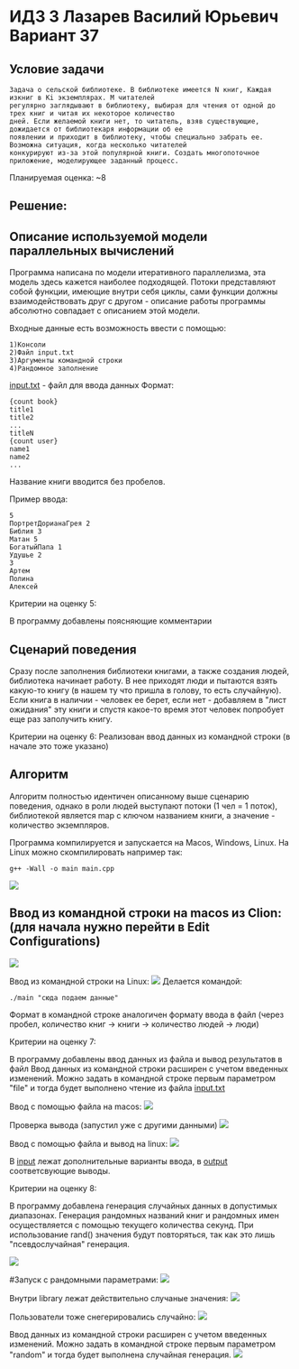 # ИДЗ 3 Лазарев Василий Юрьевич Вариант 37

## Условие задачи
```
Задача о сельской библиотеке. В библиотеке имеется N книг, Каждая изкниг в Ki экземплярах. M читателей 
регулярно заглядывают в библиотеку, выбирая для чтения от одной до трех книг и читая их некоторое количество 
дней. Если желаемой книги нет, то читатель, взяв существующие, дожидается от библиотекаря информации об ее 
появлении и приходит в библиотеку, чтобы специально забрать ее. Возможна ситуация, когда несколько читателей
конкурируют из-за этой популярной книги. Создать многопоточное приложение, моделирующее заданный процесс.
```
Планируемая оценка: ~8

## Решение:
## Описание используемой модели параллельных вычислений
Программа написана по модели итеративного параллелизма, эта модель здесь кажется наиболее подходящей. Потоки представляют собой функции, имеющие внутри себя циклы, сами функции должны взаимодействовать друг с другом - описание работы программы абсолютно совпадает с описанием этой модели.

Входные данные есть возможность ввести с помощью:
```
1)Консоли
2)Файл input.txt
3)Аргументы командной строки
4)Рандомное заполнение
```
[input.txt](https://github.com/Lapo4kaKek/CSA_IHW4/blob/main/input.txt) - файл для ввода данных
Формат:
```
{count book}
title1
title2
...
titleN
{count user}
name1
name2
...
```
Название книги вводится без пробелов.

Пример ввода:
```
5
ПортретДорианаГрея 2
Библия 3
Матан 5
БогатыйПапа 1
Удушье 2
3
Артем
Полина
Алексей
```

Критерии на оценку 5:

В программу добавлены поясняющие комментарии
## Сценарий поведения
Сразу после заполнения библиотеки книгами, а также создания людей, библиотека начинает работу. В нее приходят люди и пытаются взять какую-то книгу (в нашем ту что пришла в голову, то есть случайную). Если книга в наличии - человек ее берет, если нет - добавляем в "лист ожидания" эту книги и спустя какое-то время этот человек попробует еще раз заполучить книгу. 

Критерии на оценку 6:
Реализован ввод данных из командной строки (в начале это тоже указано)
## Алгоритм
Алгоритм полностью идентичен описанному выше сценарию поведения, однако в роли людей выступают потоки (1 чел = 1 поток), библиотекой является map с ключом названием книги, а значение - количество экземпляров.

Программа компилируется и запускается на Macos, Windows, Linux. На Linux можно скомпилировать например так:
```
g++ -Wall -o main main.cpp
```
![](https://github.com/Lapo4kaKek/CSA_IHW4/blob/main/staic/compil.jpeg)

## Ввод из командной строки на macos из Clion: (для начала нужно перейти в Edit Configurations)
![](https://github.com/Lapo4kaKek/CSA_IHW4/blob/main/staic/programArg.png)

Ввод из командной строки на Linux:
![](https://github.com/Lapo4kaKek/CSA_IHW4/blob/main/staic/third.jpeg)
Делается командой:
```
./main "сюда подаем данные"
```
Формат в командной строке аналогичен формату ввода в файл (через пробел, количество книг -> книги -> количество людей -> люди)

Критерии на оценку 7:

В программу добавлены ввод данных из файла и вывод результатов
в файл
Ввод данных из командной строки расширен с учетом введенных
изменений. Можно задать в командной строке первым параметром "file" и тогда будет выполнено чтение из файла [input.txt](https://github.com/Lapo4kaKek/CSA_IHW4/blob/main/input.txt)

Ввод с помощью файла на macos:
![](https://github.com/Lapo4kaKek/CSA_IHW4/blob/main/staic/inputFile.png)

Проверка вывода (запустил уже с другими данными)
![](https://github.com/Lapo4kaKek/CSA_IHW4/blob/main/staic/output.png)


Ввод с помощью файла и вывод на linux:
![](https://github.com/Lapo4kaKek/CSA_IHW4/blob/main/staic/first.jpeg)

В [input](https://github.com/Lapo4kaKek/CSA_IHW4/tree/main/input) лежат дополнительные варианты ввода, в [output](https://github.com/Lapo4kaKek/CSA_IHW4/tree/main/output) соответсвующие выводы.


Критерии на оценку 8:

В программу добавлена генерация случайных данных в допустимых диапазонах.
Генерация рандомных названий книг и рандомных имен осуществляется с помощью текущего количества секунд. При использование rand() значения будут повторяться, так как это лишь "псевдослучайная" генерация.

![](https://github.com/Lapo4kaKek/CSA_IHW4/blob/main/staic/randomTrue.png)

#Запуск с рандомными параметрами:
![](https://github.com/Lapo4kaKek/CSA_IHW4/blob/main/staic/randomIn.png)

Внутри library лежат действительно случаные значения:
![](https://github.com/Lapo4kaKek/CSA_IHW4/blob/main/staic/randomLibrary.png)

Пользователи тоже снегерировались случайно:
![](https://github.com/Lapo4kaKek/CSA_IHW4/blob/main/staic/randomUsers.png)

Ввод данных из командной строки расширен с учетом введенных
изменений. Можно задать в командной строке первым параметром "random" и тогда будет выполнена случайная генерация.
![](https://github.com/Lapo4kaKek/CSA_IHW4/blob/main/staic/inputCommandRandom.jpeg)
